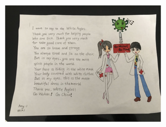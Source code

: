 ![](https://github.com/jiangxianlou/hello-world/blob/master/pic/Anti%20Novelcorona%20virus.jpg?raw=ture)
